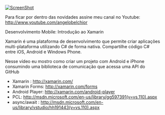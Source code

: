 [![ScreenShot](http://img.youtube.com/vi/b7a0mJHav2U/0.jpg)](https://www.youtube.com/watch?v=TaLkPQ4ZCUw)

Para ficar por dentro das novidades assine meu canal no Youtube: http://www.youtube.com/angelobelchior

Desenvolvimento Mobile: Introdução ao Xamarin

Xamarin é uma plataforma de desenvolvimento que permite criar aplicações multi-plataforma utilizando C# de forma nativa. Compartilhe código C# entre iOS, Android e Windows Phone.

Nesse vídeo eu mostro como criar um projeto com Android e iPhone consumindo uma biblioteca de comunicação que acessa uma API do GitHub

- Xamarin : http://xamarin.com/
- Xamarin Forms: http://xamarin.com/forms
- Android Player: http://xamarin.com/android-player
- PCL: http://msdn.microsoft.com/en-us/library/gg597391(v=vs.110).aspx
- async/await : http://msdn.microsoft.com/en-us/library/vstudio/hh191443(v=vs.110).aspx
